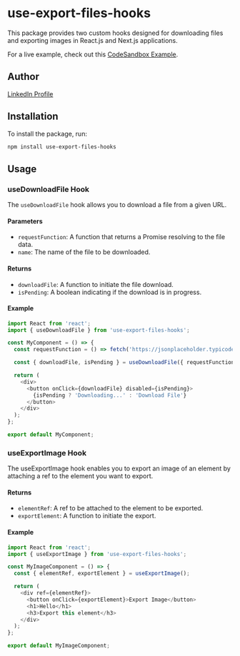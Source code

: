 
# use-export-files-hooks

This package provides two custom hooks designed for downloading files and exporting images in React.js and Next.js applications.

For a live example, check out this [CodeSandbox Example](https://codesandbox.io/p/sandbox/export-files-32ckc5?file=%2Fsrc%2FApp.tsx%3A18%2C39).

## Author

[LinkedIn Profile](https://www.linkedin.com/in/ahmed-nasser-931490212/)

## Installation

To install the package, run:

```bash
npm install use-export-files-hooks
```

## Usage

### useDownloadFile Hook

The `useDownloadFile` hook allows you to download a file from a given URL.

#### Parameters

- `requestFunction`: A function that returns a Promise resolving to the file data.
- `name`: The name of the file to be downloaded.

#### Returns

- `downloadFile`: A function to initiate the file download.
- `isPending`: A boolean indicating if the download is in progress.

#### Example

```typescript
import React from 'react';
import { useDownloadFile } from 'use-export-files-hooks';

const MyComponent = () => {
  const requestFunction = () => fetch('https://jsonplaceholder.typicode.com/users');

  const { downloadFile, isPending } = useDownloadFile({ requestFunction, name: 'example-file' });

  return (
    <div>
      <button onClick={downloadFile} disabled={isPending}>
        {isPending ? 'Downloading...' : 'Download File'}
      </button>
    </div>
  );
};

export default MyComponent;
```

### useExportImage Hook

The useExportImage hook enables you to export an image of an element by attaching a ref to the element you want to export.
#### Returns

- `elementRef`: A ref to be attached to the element to be exported.
- `exportElement`: A function to initiate the export.

#### Example

```typescript
import React from 'react';
import { useExportImage } from 'use-export-files-hooks';

const MyImageComponent = () => {
  const { elementRef, exportElement } = useExportImage();

  return (
    <div ref={elementRef}>
      <button onClick={exportElement}>Export Image</button>
      <h1>Hello</h1>
      <h3>Export this element</h3>
    </div>
  );
};

export default MyImageComponent;
```

